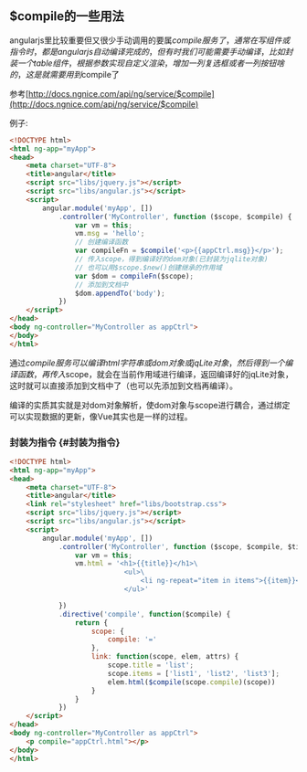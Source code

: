 ## $compile的一些用法

angularjs里比较重要但又很少手动调用的要属$compile服务了，通常在写组件或指令时，都是angularjs自动编译完成的，但有时我们可能需要手动编译，比如封装一个table组件，根据参数实现自定义渲染，增加一列复选框或者一列按钮啥的，这是就需要用到$compile了

参考[http://docs.ngnice.com/api/ng/service/$compile](http://docs.ngnice.com/api/ng/service/$compile)

例子:

```html
<!DOCTYPE html>
<html ng-app="myApp">
<head>
    <meta charset="UTF-8">
    <title>angular</title>
    <script src="libs/jquery.js"></script>
    <script src="libs/angular.js"></script>
    <script>
        angular.module('myApp', [])
            .controller('MyController', function ($scope, $compile) {
                var vm = this;
                vm.msg = 'hello';
                // 创建编译函数
                var compileFn = $compile('<p>{{appCtrl.msg}}</p>');
                // 传入scope，得到编译好的dom对象(已封装为jqlite对象)
                // 也可以用$scope.$new()创建继承的作用域
                var $dom = compileFn($scope); 
                // 添加到文档中
                $dom.appendTo('body');            
            })
    </script>
</head>
<body ng-controller="MyController as appCtrl">
</body>
</html>
```

通过$compile服务可以编译html字符串或dom对象或jqLite对象，然后得到一个编译函数，再传入$scope，就会在当前作用域进行编译，返回编译好的jqLite对象，这时就可以直接添加到文档中了（也可以先添加到文档再编译）。

编译的实质其实就是对dom对象解析，使dom对象与scope进行耦合，通过绑定可以实现数据的更新，像Vue其实也是一样的过程。

### 封装为指令 {#封装为指令}

```html
<!DOCTYPE html>
<html ng-app="myApp">
<head>
    <meta charset="UTF-8">
    <title>angular</title>
    <link rel="stylesheet" href="libs/bootstrap.css">
    <script src="libs/jquery.js"></script>
    <script src="libs/angular.js"></script>
    <script>
        angular.module('myApp', [])
            .controller('MyController', function ($scope, $compile, $timeout) {
                var vm = this;
                vm.html = '<h1>{{title}}</h1>\
                            <ul>\
                                <li ng-repeat="item in items">{{item}}</li>\
                            </ul>'

            })
            .directive('compile', function($compile) {
                return {
                    scope: {
                        compile: '='
                    },
                    link: function(scope, elem, attrs) {
                        scope.title = 'list';
                        scope.items = ['list1', 'list2', 'list3'];
                        elem.html($compile(scope.compile)(scope))
                    }
                }
            })
    </script>
</head>
<body ng-controller="MyController as appCtrl">
    <p compile="appCtrl.html"></p>
</body>
</html>
```



